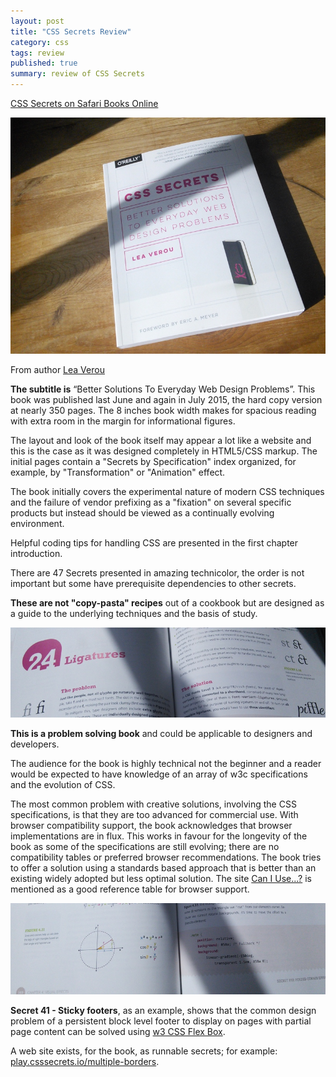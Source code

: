 ```yaml
---
layout: post
title: "CSS Secrets Review"
category: css
tags: review
published: true
summary: review of CSS Secrets
---
```


[CSS Secrets on Safari Books Online](https://www.safaribooksonline.com/library/view/css-secrets/9781449372736/)

![CSS Secrets Book](/public/css_secrets_01.jpg)

From author [Lea Verou](http://lea.verou.me)

**The subtitle is** “Better Solutions To Everyday Web Design Problems”. This book was published last June and again in July 2015, the hard copy version at nearly 350 pages. The 8 inches book width makes for spacious reading with extra room in the margin for informational figures.

The layout and look of the book itself may appear a lot like a website and this is the case as it was designed completely in HTML5/CSS markup.
The initial pages contain a "Secrets by Specification" index organized, for example, by "Transformation" or "Animation" effect.

The book initially covers the experimental nature of modern CSS techniques and the failure of vendor prefixing as a "fixation" on several specific products but instead should be viewed as a continually evolving environment.

Helpful coding tips for handling CSS are presented in the first chapter introduction.

There are 47 Secrets presented in amazing technicolor, the order is not important but some have prerequisite dependencies to other secrets.

**These are not "copy-pasta" recipes** out of a cookbook but are designed as a guide to the underlying techniques and the basis of study.

![CSS Secrets Book](/public/css_secrets_02.jpg)

**This is a problem solving book** and could be applicable to designers and developers.

The audience for the book is highly technical not the beginner and a reader would be expected to have knowledge of an array of w3c specifications and the evolution of CSS.

The most common problem with creative solutions, involving the CSS specifications, is that they are too advanced for commercial use. With browser compatibility support, the book acknowledges that browser implementations are in flux.
This works in favour for the longevity of the book as some of the specifications are still evolving; there are no compatibility tables or preferred browser recommendations.
The book tries to offer a solution using a standards based approach that is better than an existing widely adopted but less optimal solution.
The site [Can I Use...?](http://caniuse.com) is mentioned as a good reference table for browser support.

![CSS Secrets Book](/public/css_secrets_03.jpg)

**Secret 41 - Sticky footers**, as an example, shows that the common design problem of a persistent block level footer to display on pages with partial page content can be solved using [w3 CSS Flex Box](http://www.w3.org/TR/css-flexbox-1/).

A web site exists, for the book, as runnable secrets; for example: [play.csssecrets.io/multiple-borders](http://play.csssecrets.io/multiple-borders).
